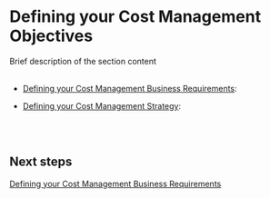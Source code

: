 # Defining your Cost Management Objectives
Brief description of the section content
<br />
<br />

<Navigation>
  
- [Defining your Cost Management Business Requirements](New-1.1-Defining-your-cost-management-business-requirements.md):  
  
- [Defining your Cost Management Strategy](New-1.2-Defining-your-cost-management-strategy.md): 
<br />
<br />
  
## Next steps
[Defining your Cost Management Business Requirements](New-1.1-Defining-your-cost-management-business-requirements.md)
